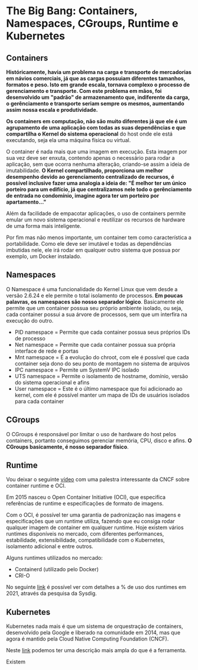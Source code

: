 # The Big Bang: Containers, Namespaces, CGroups, Runtime e Kubernetes

## Containers

**Históricamente, havia um problema na carga e transporte de mercadorias em návios comerciais, já que as cargas possuiam diferentes tamanhos, formatos e peso. Isto em grande escala, tornava complexo o processo de gerenciamento e transporte. Com este problema em mãos, foi desenvolvido um "padrão" de armazenamento que, indiferente da carga, o gerênciamento e transporte seriam sempre os mesmos, aumentando assim nossa escala e produtividade.**

**Os containers em computação, não são muito diferentes já que ele é um agrupamento de uma aplicação com todas as suas dependências e que compartilha o Kernel do sistema operacional** do host onde ele está executando, seja ela uma máquina física ou virtual.

O container é nada mais que uma imagem em execução. Esta imagem por sua vez deve ser enxuta, contendo apenas o necessário para rodar a aplicação, sem que ocorra nenhuma alteração, criando-se assim a ideia de imutabilidade. **O Kernel compartilhado, proporciona um melhor desempenho devido ao gerenciamento centralizado de recursos, é possível inclusive fazer uma analogia a ideia de: "É melhor ter um único porteiro para um edifício, já que centralizamos nele todo o gerênciamento de entrada no condomínio, imagine agora ter um porteiro por apartamento..."**

Além da facilidade de empacotar aplicações, o uso de containers permite emular um novo sistema operacional e reutilizar os recursos de hardware de uma forma mais inteligente.

Por fim mas não menos importante, um container tem como característica a portabilidade. Como ele deve ser imutável e todas as dependências imbutidas nele, ele irá rodar em qualquer outro sistema que possua por exemplo, um Docker instalado.

## Namespaces

O Namespace é uma funcionalidade do Kernel Linux que vem desde a versão 2.6.24 e ele permite o total isolamento de processos. **Em poucas palavras, os namespaces são nosso separador lógico**. Basicamente ele permite que um container possua seu próprio ambiente isolado, ou seja, cada container possui a sua árvore de processos, sem que um interfira na execução do outro.

* PID namespace = Permite que cada container possua seus próprios IDs de processo
* Net namespace = Permite que cada container possua sua própria interface de rede e portas
* Mnt namespace = É a evolução do chroot, com ele é possível que cada container seja dono do seu ponto de montagem no sistema de arquivos
* IPC namespace = Permite um SystemV IPC isolado
* UTS namespace = Permite o isolamento de hostname, domínio, versão do sistema operacional e afins
* User namespace = Este é o último namespace que foi adicionado ao kernel, com ele é possível manter um mapa de IDs de usuários isolados para cada container

## CGroups

O CGroups é responsável por limitar o uso de hardware do host pelos containers, portanto conseguimos gerenciar memória, CPU, disco e afins. **O CGroups basicamente, é nosso separador físico**.

## Runtime

Vou deixar o seguinte [vídeo](https://youtu.be/RyXL1zOa8Bw) com uma palestra interessante da CNCF sobre container runtime e OCI.

Em 2015 nasceu o Open Container Initiative (OCI), que especifica referências de runtime e especificações de formato de imagens.

Com o OCI, é possível ter uma garantia de padronização nas imagens e especificações que um runtime utiliza, fazendo que eu consiga rodar qualquer imagem de container em qualquer runtime. Hoje existem vários runtimes disponíveis no mercado, com diferentes performances, estabilidade, extensibilidade, compatibilidade com o Kubernetes, isolamento adicional e entre outros.

Alguns runtimes utilizados no mercado:
* Containerd (utilizado pelo Docker)
* CRI-O

No seguinte [link](https://sysdig.com/blog/sysdig-2021-container-security-usage-report/) é possível ver com detalhes a % de uso dos runtimes em 2021, através da pesquisa da Sysdig.

## Kubernetes

Kubernetes nada mais é que um sistema de orquestração de containers, desenvolvido pela Google e liberado na comunidade em 2014, mas que agora é mantido pela Cloud Native Computing Foundation (CNCF).

Neste [link](https://kubernetes.io/pt-br/docs/concepts/overview/what-is-kubernetes) podemos ter uma descrição mais ampla do que é a ferramenta.

Existem
